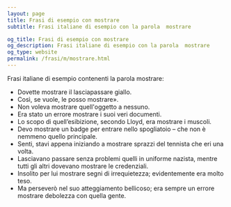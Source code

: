 ```yaml
---
layout: page
title: Frasi di esempio con mostrare 
subtitle: Frasi italiane di esempio con la parola  mostrare

og_title: Frasi di esempio con mostrare 
og_description: Frasi italiane di esempio con la parola  mostrare
og_type: website
permalink: /frasi/m/mostrare.html
---
```


Frasi italiane di esempio contenenti la parola mostrare:


- Dovette mostrare il lasciapassare giallo.
- Così, se vuole, le posso mostrare».
- Non voleva mostrare quell'oggetto a nessuno.
- Era stato un errore mostrare i suoi veri documenti.
- Lo scopo di quell’esibizione, secondo Lloyd, era mostrare i muscoli.
- Devo mostrare un badge per entrare nello spogliatoio – che non è nemmeno quello principale.
- Senti, stavi appena iniziando a mostrare sprazzi del tennista che eri una volta.
- Lasciavano passare senza problemi quelli in uniforme nazista, mentre tutti gli altri dovevano mostrare le credenziali.
- Insolito per lui mostrare segni di irrequietezza; evidentemente era molto teso.
- Ma perseverò nel suo atteggiamento bellicoso; era sempre un errore mostrare debolezza con quella gente.
